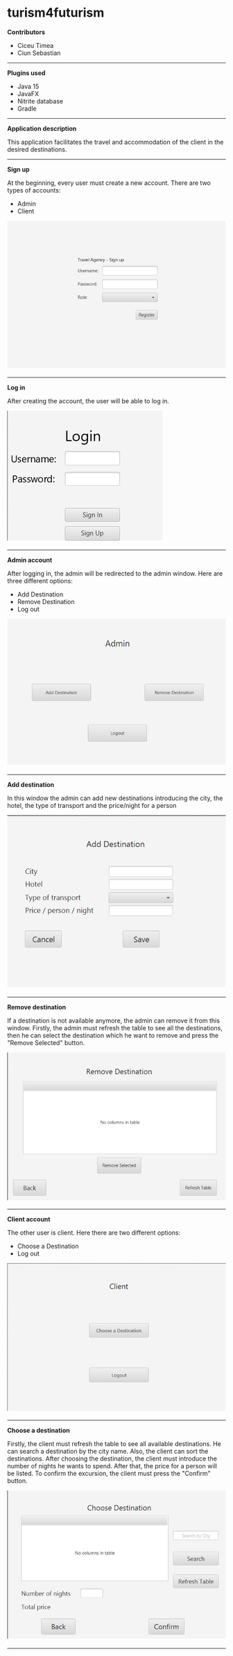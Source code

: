 # turism4futurism

**Contributors**

- Ciceu Timea
- Ciun Sebastian 
---

**Plugins used**

 - Java 15
 - JavaFX
 - Nitrite database
 - Gradle
---


**Application description**


This application facilitates the travel and accommodation of the client in the desired destinations.

---


**Sign up**

At the beginning, every user must create a new account. There are two types of accounts:
 - Admin
 - Client
 
 ![](images/register.png)
 
---


**Log in**

After creating the account, the user will be able to log in.

![](images/login.png)

---


**Admin account**

After logging in, the admin will be redirected to the admin window. Here are three different options:
  - Add Destination
  - Remove Destination
  - Log out
  
![](images/admin.png)

---


**Add destination**

In this window the admin can add new destinations introducing the city, the hotel, the type of transport and the price/night for a person

![](images/addDestination.png)

---


**Remove destination**

If a destination is not available anymore, the admin can remove it from this window. Firstly, the admin must refresh the table to see all the destinations, then he can select the destination which he want to remove and press the "Remove Selected" button.

![](images/removeDestination.png)

---


**Client account**

The other user is client. Here there are two different options:
  - Choose a Destination
  - Log out
 
![](images/client.png)

---


**Choose a destination**

Firstly, the client must refresh the table to see all available destinations. He can search a destination by the city name. Also, the client can sort the destinations. After choosing the destination, the client must introduce the number of nights he wants to spend. After that, the price for a person will be listed. To confirm the excursion, the client must press the "Confirm" button.

![](images/chooseDestination.png)

---

